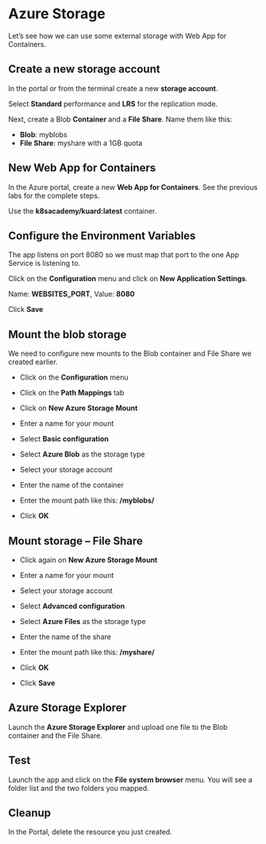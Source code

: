 # Azure Storage

Let’s see how we can use some external storage with Web App for Containers.

## Create a new storage account

In the portal or from the terminal create a new **storage account**.

Select **Standard** performance and **LRS** for the replication mode.

Next, create a Blob **Container** and a **File Share**.  Name them like this:

* **Blob**: myblobs
* **File Share**: myshare with a 1GB quota

## New Web App for Containers

In the Azure portal, create a new **Web App for Containers**.  See the previous labs for the complete steps.

Use the **k8sacademy/kuard:latest** container.

## Configure the Environment Variables

The app listens on port 8080 so we must map that port to the one App Service is listening to.

Click on the **Configuration** menu and click on **New Application Settings**.

Name: **WEBSITES_PORT**, Value: **8080**

Click **Save**

## Mount the blob storage

We need to configure new mounts to the Blob container and File Share we created earlier.

* Click on the **Configuration** menu

* Click on the **Path Mappings** tab

* Click on **New Azure Storage Mount**

* Enter a name for your mount

* Select **Basic configuration**

* Select **Azure Blob** as the storage type

* Select your storage account

* Enter the name of the container

* Enter the mount path like this: **/myblobs/**

* Click **OK**

## Mount storage – File Share

* Click again on **New Azure Storage Mount**

* Enter a name for your mount

* Select your storage account

* Select **Advanced configuration**

* Select **Azure Files** as the storage type

* Enter the name of the share

* Enter the mount path like this: **/myshare/**

* Click **OK**

* Click **Save**

## Azure Storage Explorer

Launch the **Azure Storage Explorer** and upload one file to the Blob container and the File Share.

## Test

Launch the app and click on the **File system browser** menu.  You will see a folder list and the two folders you mapped.

## Cleanup

In the Portal, delete the resource you just created.


